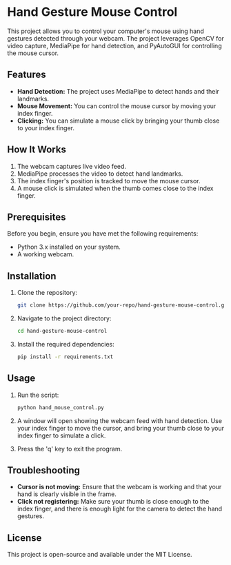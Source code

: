 # Hand Gesture Mouse Control

This project allows you to control your computer's mouse using hand gestures detected through your webcam. The project leverages OpenCV for video capture, MediaPipe for hand detection, and PyAutoGUI for controlling the mouse cursor.

## Features

- **Hand Detection:** The project uses MediaPipe to detect hands and their landmarks.
- **Mouse Movement:** You can control the mouse cursor by moving your index finger.
- **Clicking:** You can simulate a mouse click by bringing your thumb close to your index finger.

## How It Works

1. The webcam captures live video feed.
2. MediaPipe processes the video to detect hand landmarks.
3. The index finger's position is tracked to move the mouse cursor.
4. A mouse click is simulated when the thumb comes close to the index finger.

## Prerequisites

Before you begin, ensure you have met the following requirements:

- Python 3.x installed on your system.
- A working webcam.

## Installation

1. Clone the repository:
    ```bash
    git clone https://github.com/your-repo/hand-gesture-mouse-control.git
    ```
2. Navigate to the project directory:
    ```bash
    cd hand-gesture-mouse-control
    ```
3. Install the required dependencies:
    ```bash
    pip install -r requirements.txt
    ```

## Usage

1. Run the script:
    ```bash
    python hand_mouse_control.py
    ```
2. A window will open showing the webcam feed with hand detection. Use your index finger to move the cursor, and bring your thumb close to your index finger to simulate a click.

3. Press the 'q' key to exit the program.

## Troubleshooting

- **Cursor is not moving:** Ensure that the webcam is working and that your hand is clearly visible in the frame.
- **Click not registering:** Make sure your thumb is close enough to the index finger, and there is enough light for the camera to detect the hand gestures.

## License

This project is open-source and available under the MIT License.
